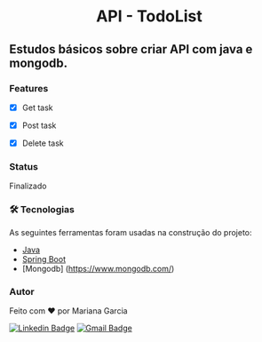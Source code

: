 <h1 align="center">API - TodoList</h1>


## Estudos básicos sobre criar API com java e mongodb.


### Features

- [x] Get task
- [x] Post task
- [x] Delete task



### Status

Finalizado


### 🛠 Tecnologias

As seguintes ferramentas foram usadas na construção do projeto:

- [Java](https://www.oracle.com/br/java/technologies/)
- [Spring Boot](https://spring.io/)
- [Mongodb] (https://www.mongodb.com/)


### Autor

Feito com ❤️ por Mariana Garcia

[![Linkedin Badge](https://img.shields.io/badge/-Mariana-blue?style=flat-square&logo=Linkedin&logoColor=white&link=https://www.linkedin.com/in/marianaalcantaragarcia/)](https://www.linkedin.com/in/marianaalcantaragarcia/) 
[![Gmail Badge](https://img.shields.io/badge/-marianagarcia90@gmail.com-c14438?style=flat-square&logo=Gmail&logoColor=white&link=mailto:marianagarcia90@gmail.com)](mailto:marianagarcia90@gmail.com)
